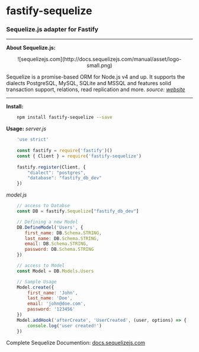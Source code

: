 fastify-sequelize
==============
### Sequelize.js adapter for Fastify
----
**About Sequelize.js:**
<p align="center" />
	![sequelizejs.com](http://docs.sequelizejs.com/manual/asset/logo-small.png)
	
Sequelize is a promise-based ORM for Node.js v4 and up. It supports the dialects PostgreSQL, MySQL, SQLite and MSSQL and features solid transaction support, relations, read replication and more.
*source: [website](http://sequelizejs.com)*

---
**Install:**
```bash
    npm install fastify-sequelize --save
```
**Usage:**
*server.js*
```javascript
	'use strict'
	
    const fastify = require('fastify')()
    const { Client } = require('fastify-sequelize')
	
	fastify.register(Client, {
		"dialect": "postgres",
        "database": "fastify_db_dev"
	})
```
*model.js*
```javascript
	// access to Databse
	const DB = fastify.Sequelize["fastify_db_dev"]

	// Defining a new Model
	DB.DefineModel('Users', {
       first_name: DB.Schema.STRING,
       last_name: DB.Schema.STRING,
       email: DB.Schema.STRING,
       password: DB.Schema.STRING
    })

    // access to Model
    const Model = DB.Models.Users

	// Sample Usage
	Model.create({
		first_name: 'John',
		last_name: 'Doe',
		email: 'john@doe.com',
		password: '123456'
	})
	Model.addHook('afterCreate', 'UserCreated', (user, options) => {
		console.log('user created!')
	})
```

Complete Sequelize Documention: [docs.sequelizejs.com](http://docs.sequelizejs.com/)

